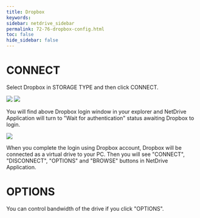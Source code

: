 ```yaml
---
title: Dropbox
keywords:
sidebar: netdrive_sidebar
permalink: 72-76-dropbox-config.html
toc: false
hide_sidebar: false
---
```


CONNECT
==================
Select Dropbox in STORAGE TYPE and then click CONNECT.


<img class="markdown" src="https://doc.bdrive.com/images/dropbox_config_1.jpg">


<img class="markdown" src="https://doc.bdrive.com/images/dropbox_config_2.jpg">


You will find above Dropbox login window in your explorer and NetDrive Application will turn to "Wait for authentication" status awaiting Dropbox to login.


<img class="markdown" src="https://doc.bdrive.com/images/dropbox_config_3.jpg">


When you complete the login using Dropbox account, Dropbox will be connected as a virtual drive to your PC. Then you will see "CONNECT", "DISCONNECT", "OPTIONS" and "BROWSE" buttons in NetDrive Application.


OPTIONS
==================
You can control bandwidth of the drive if you click "OPTIONS".

